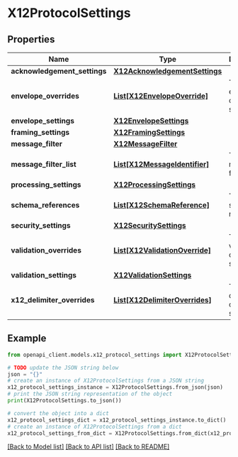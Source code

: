 # X12ProtocolSettings


## Properties

Name | Type | Description | Notes
------------ | ------------- | ------------- | -------------
**acknowledgement_settings** | [**X12AcknowledgementSettings**](X12AcknowledgementSettings.md) |  | [optional] 
**envelope_overrides** | [**List[X12EnvelopeOverride]**](X12EnvelopeOverride.md) | The X12 envelope override settings. | [optional] 
**envelope_settings** | [**X12EnvelopeSettings**](X12EnvelopeSettings.md) |  | [optional] 
**framing_settings** | [**X12FramingSettings**](X12FramingSettings.md) |  | [optional] 
**message_filter** | [**X12MessageFilter**](X12MessageFilter.md) |  | [optional] 
**message_filter_list** | [**List[X12MessageIdentifier]**](X12MessageIdentifier.md) | The X12 message filter list. | [optional] 
**processing_settings** | [**X12ProcessingSettings**](X12ProcessingSettings.md) |  | [optional] 
**schema_references** | [**List[X12SchemaReference]**](X12SchemaReference.md) | The X12 schema references. | [optional] 
**security_settings** | [**X12SecuritySettings**](X12SecuritySettings.md) |  | [optional] 
**validation_overrides** | [**List[X12ValidationOverride]**](X12ValidationOverride.md) | The X12 validation override settings. | [optional] 
**validation_settings** | [**X12ValidationSettings**](X12ValidationSettings.md) |  | [optional] 
**x12_delimiter_overrides** | [**List[X12DelimiterOverrides]**](X12DelimiterOverrides.md) | The X12 delimiter override settings. | [optional] 

## Example

```python
from openapi_client.models.x12_protocol_settings import X12ProtocolSettings

# TODO update the JSON string below
json = "{}"
# create an instance of X12ProtocolSettings from a JSON string
x12_protocol_settings_instance = X12ProtocolSettings.from_json(json)
# print the JSON string representation of the object
print(X12ProtocolSettings.to_json())

# convert the object into a dict
x12_protocol_settings_dict = x12_protocol_settings_instance.to_dict()
# create an instance of X12ProtocolSettings from a dict
x12_protocol_settings_from_dict = X12ProtocolSettings.from_dict(x12_protocol_settings_dict)
```
[[Back to Model list]](../README.md#documentation-for-models) [[Back to API list]](../README.md#documentation-for-api-endpoints) [[Back to README]](../README.md)


